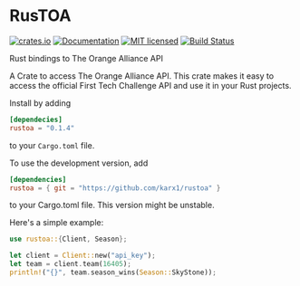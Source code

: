 # RusTOA


[![crates.io](https://img.shields.io/crates/v/rustoa.svg)](https://crates.io/crates/rustoa)
[![Documentation](https://docs.rs/rustoa/badge.svg)](https://docs.rs/rustoa)
[![MIT licensed](https://img.shields.io/crates/l/rustoa.svg)](./LICENSE.md)
[![Build Status](http://ci.karx.xyz/buildStatus/icon?job=rustoa)](http://ci.karx.xyz/job/rustoa/)

Rust bindings to The Orange Alliance API

A Crate to access The Orange Alliance API. This crate makes it easy to access the official First Tech Challenge API and use it in your Rust projects.

Install by adding
```toml
[dependecies]
rustoa = "0.1.4"
```

to your `Cargo.toml` file.

To use the development version, add
```toml
[dependencies]
rustoa = { git = "https://github.com/karx1/rustoa" }
```

to your Cargo.toml file. This version might be unstable.

Here's a simple example:

```rust
use rustoa::{Client, Season};

let client = Client::new("api_key");
let team = client.team(16405);
println!("{}", team.season_wins(Season::SkyStone));
```
